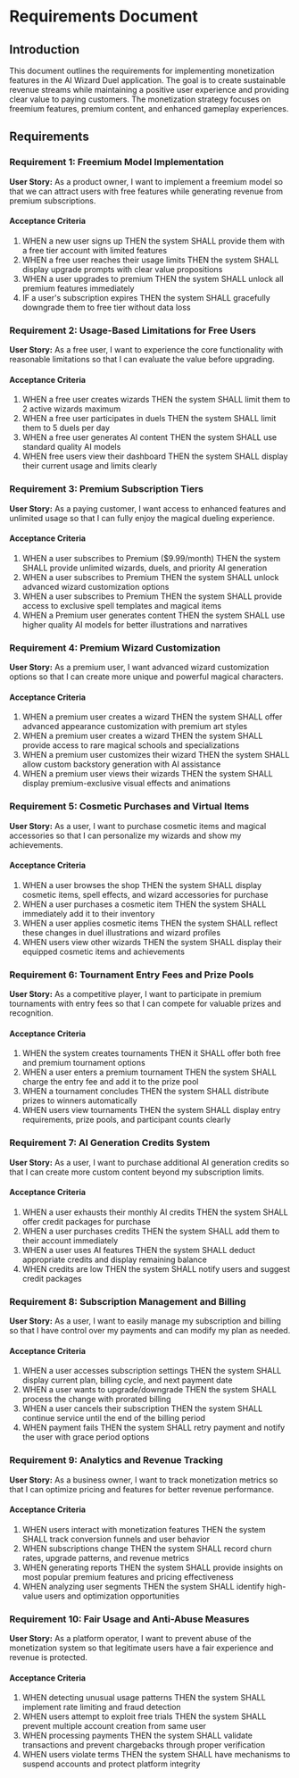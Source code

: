 # Requirements Document

## Introduction

This document outlines the requirements for implementing monetization features in the AI Wizard Duel application. The goal is to create sustainable revenue streams while maintaining a positive user experience and providing clear value to paying customers. The monetization strategy focuses on freemium features, premium content, and enhanced gameplay experiences.

## Requirements

### Requirement 1: Freemium Model Implementation

**User Story:** As a product owner, I want to implement a freemium model so that we can attract users with free features while generating revenue from premium subscriptions.

#### Acceptance Criteria

1. WHEN a new user signs up THEN the system SHALL provide them with a free tier account with limited features
2. WHEN a free user reaches their usage limits THEN the system SHALL display upgrade prompts with clear value propositions
3. WHEN a user upgrades to premium THEN the system SHALL unlock all premium features immediately
4. IF a user's subscription expires THEN the system SHALL gracefully downgrade them to free tier without data loss

### Requirement 2: Usage-Based Limitations for Free Users

**User Story:** As a free user, I want to experience the core functionality with reasonable limitations so that I can evaluate the value before upgrading.

#### Acceptance Criteria

1. WHEN a free user creates wizards THEN the system SHALL limit them to 2 active wizards maximum
2. WHEN a free user participates in duels THEN the system SHALL limit them to 5 duels per day
3. WHEN a free user generates AI content THEN the system SHALL use standard quality AI models
4. WHEN free users view their dashboard THEN the system SHALL display their current usage and limits clearly

### Requirement 3: Premium Subscription Tiers

**User Story:** As a paying customer, I want access to enhanced features and unlimited usage so that I can fully enjoy the magical dueling experience.

#### Acceptance Criteria

1. WHEN a user subscribes to Premium ($9.99/month) THEN the system SHALL provide unlimited wizards, duels, and priority AI generation
2. WHEN a user subscribes to Premium THEN the system SHALL unlock advanced wizard customization options
3. WHEN a user subscribes to Premium THEN the system SHALL provide access to exclusive spell templates and magical items
4. WHEN a Premium user generates content THEN the system SHALL use higher quality AI models for better illustrations and narratives

### Requirement 4: Premium Wizard Customization

**User Story:** As a premium user, I want advanced wizard customization options so that I can create more unique and powerful magical characters.

#### Acceptance Criteria

1. WHEN a premium user creates a wizard THEN the system SHALL offer advanced appearance customization with premium art styles
2. WHEN a premium user creates a wizard THEN the system SHALL provide access to rare magical schools and specializations
3. WHEN a premium user customizes their wizard THEN the system SHALL allow custom backstory generation with AI assistance
4. WHEN a premium user views their wizards THEN the system SHALL display premium-exclusive visual effects and animations

### Requirement 5: Cosmetic Purchases and Virtual Items

**User Story:** As a user, I want to purchase cosmetic items and magical accessories so that I can personalize my wizards and show my achievements.

#### Acceptance Criteria

1. WHEN a user browses the shop THEN the system SHALL display cosmetic items, spell effects, and wizard accessories for purchase
2. WHEN a user purchases a cosmetic item THEN the system SHALL immediately add it to their inventory
3. WHEN a user applies cosmetic items THEN the system SHALL reflect these changes in duel illustrations and wizard profiles
4. WHEN users view other wizards THEN the system SHALL display their equipped cosmetic items and achievements

### Requirement 6: Tournament Entry Fees and Prize Pools

**User Story:** As a competitive player, I want to participate in premium tournaments with entry fees so that I can compete for valuable prizes and recognition.

#### Acceptance Criteria

1. WHEN the system creates tournaments THEN it SHALL offer both free and premium tournament options
2. WHEN a user enters a premium tournament THEN the system SHALL charge the entry fee and add it to the prize pool
3. WHEN a tournament concludes THEN the system SHALL distribute prizes to winners automatically
4. WHEN users view tournaments THEN the system SHALL display entry requirements, prize pools, and participant counts clearly

### Requirement 7: AI Generation Credits System

**User Story:** As a user, I want to purchase additional AI generation credits so that I can create more custom content beyond my subscription limits.

#### Acceptance Criteria

1. WHEN a user exhausts their monthly AI credits THEN the system SHALL offer credit packages for purchase
2. WHEN a user purchases credits THEN the system SHALL add them to their account immediately
3. WHEN a user uses AI features THEN the system SHALL deduct appropriate credits and display remaining balance
4. WHEN credits are low THEN the system SHALL notify users and suggest credit packages

### Requirement 8: Subscription Management and Billing

**User Story:** As a user, I want to easily manage my subscription and billing so that I have control over my payments and can modify my plan as needed.

#### Acceptance Criteria

1. WHEN a user accesses subscription settings THEN the system SHALL display current plan, billing cycle, and next payment date
2. WHEN a user wants to upgrade/downgrade THEN the system SHALL process the change with prorated billing
3. WHEN a user cancels their subscription THEN the system SHALL continue service until the end of the billing period
4. WHEN payment fails THEN the system SHALL retry payment and notify the user with grace period options

### Requirement 9: Analytics and Revenue Tracking

**User Story:** As a business owner, I want to track monetization metrics so that I can optimize pricing and features for better revenue performance.

#### Acceptance Criteria

1. WHEN users interact with monetization features THEN the system SHALL track conversion funnels and user behavior
2. WHEN subscriptions change THEN the system SHALL record churn rates, upgrade patterns, and revenue metrics
3. WHEN generating reports THEN the system SHALL provide insights on most popular premium features and pricing effectiveness
4. WHEN analyzing user segments THEN the system SHALL identify high-value users and optimization opportunities

### Requirement 10: Fair Usage and Anti-Abuse Measures

**User Story:** As a platform operator, I want to prevent abuse of the monetization system so that legitimate users have a fair experience and revenue is protected.

#### Acceptance Criteria

1. WHEN detecting unusual usage patterns THEN the system SHALL implement rate limiting and fraud detection
2. WHEN users attempt to exploit free trials THEN the system SHALL prevent multiple account creation from same user
3. WHEN processing payments THEN the system SHALL validate transactions and prevent chargebacks through proper verification
4. WHEN users violate terms THEN the system SHALL have mechanisms to suspend accounts and protect platform integrity
